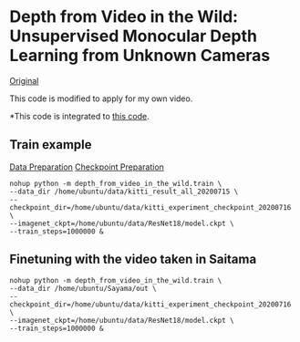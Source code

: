 # Depth from Video in the Wild: Unsupervised Monocular Depth Learning from Unknown Cameras

[Original](https://github.com/google-research/google-research/tree/master/depth_from_video_in_the_wild)

This code is modified to apply for my own video.

*This code is integrated to [this code](https://github.com/go125/struct2depth_eval).

## Train example

[Data Preparation](https://github.com/go125/PrepareDataForDFV)
[Checkpoint Preparation](https://github.com/dalgu90/resnet-18-tensorflow)

```script
nohup python -m depth_from_video_in_the_wild.train \
--data_dir /home/ubuntu/data/kitti_result_all_20200715 \
--checkpoint_dir=/home/ubuntu/data/kitti_experiment_checkpoint_20200716 \
--imagenet_ckpt=/home/ubuntu/data/ResNet18/model.ckpt \
--train_steps=1000000 &

```

## Finetuning with the video taken in Saitama

```script
nohup python -m depth_from_video_in_the_wild.train \
--data_dir /home/ubuntu/Sayama/out \
--checkpoint_dir=/home/ubuntu/data/kitti_experiment_checkpoint_20200716 \
--imagenet_ckpt=/home/ubuntu/data/ResNet18/model.ckpt \
--train_steps=1000000 &

```
